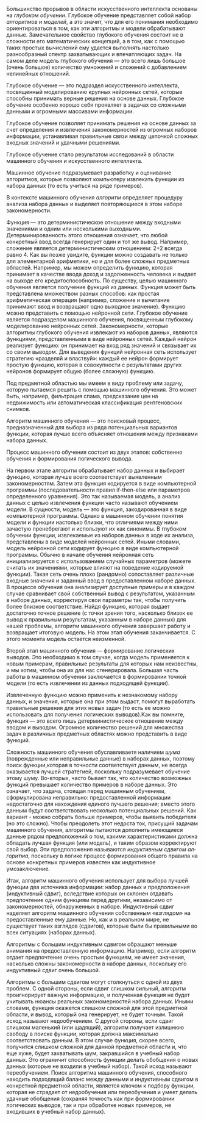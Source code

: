 Большинство прорывов в области искусственного интеллекта основаны на *глубоком обуче­нии*.
Глубокое обучение представляет собой набор *алгоритмов* и *моделей*, а это значит, что для его понимания необходимо ориентироваться в том, как эти алгоритмы и модели обрабатывают данные. 
Замечательное свойство глубокого обучения состоит не в сложности его математических концепций, а в том, как с помощью таких простых вычис­лений ему удается выполнять настолько разнообразный спектр захватываю­щих и впечатляющих задач.  На самом
деле модель глубокого обучения — это всего лишь большое (очень большое) количество умножений и сложений с добавлением нелинейных отношений.

Глубокое обучение — это подраздел искусственного интеллекта, посвящен­ный моделированию крупных нейронных сетей, которые способны прини­мать верные решения на основе данных.  Глубокое обучение особенно хорошо себя проявляет в задачах со сложными данными и огромными массивами информации.

Глубокое обучение позволяет принимать решения на основе данных за счет определения и извлечения закономерностей из огромных наборов информации, устанавливая правильные связи между цепочкой сложных входных значений и удачными решениями.

Глубокое обучение стало результатом исследований в области машинного об­учения и искусственного интеллекта. 

Машинное обучение подразумевает разработку и оценивание алгоритмов, которые позволяют компьютеру извлекать функции из набора данных (то есть учиться на ряде примеров). 

В контексте машинного обучения *алгоритм* определяет процедуру анализа набора данных и выделяет повторяющиеся в этом наборе закономер­ности.

Функция — это детерминистическое отношение между входными значе­ниями и одним или несколькими выходными. Детерминированность этого отношения означает, что любой конкретный ввод всегда генерирует один и тот же вывод. Например, сложение является детерминистическим отноше­нием: 2+2 всегда равно 4. Как вы позже увидите, функции можно создавать не только для элементарной арифметики, но и для более сложных предмет­ных областей. Например, мы можем определить функцию, которая принимает в качестве ввода доход и задолженность человека и выдает на выходе его кредитоспособность. По существу, целью машинного обуче­ния является получение функций из данных. Функция может быть представлена множеством разных способов: как простая арифметическая операция (напри­мер, сложение и вычитание принимают ввод и возвращают одно выходное зна­чение). Функцию можно представить с помощью нейронной сети. Глубокое об­учение является подразделом машинного обучения, посвященным глубокому моделированию нейронных сетей.  Закономерности, которые алгоритмы глу­бокого обучения извлекают из наборов данных, являются функциями, пред­ставленными в виде нейронных сетей. Каждый нейрон реализует функцию: он при­нимает на вход ряд значений и связывает их со своим выводом. Для выведения функций нейронная сеть использует стратегию «разде­ляй и властвуй»: каждый ее нейрон формирует простую функцию, которая в совокупности с результатами других нейронов формирует общую (более сложную) функцию. 

  Под предметной областью мы имеем в виду проблему или задачу, которую пыта­емся решить с помощью машинного обучения. Это может быть, например, филь­трация спама, предсказание цен на недвижимость или автоматическая классифи­кация рентгеновских снимков.

  Алгоритм машинного обучения — это поисковый процесс, предназначенный для выбора из ряда потенциальных вариантов функции, которая лучше всего объясняет отношения между признаками набора данных.

Процесс машинного обучения состоит из двух этапов: собственно обуче­ния и формирования логического вывода. 

На первом этапе алгоритм обра­батывает набор данных и выбирает функцию, которая лучше всего соответ­ствует выявленным закономерностям. Затем эта функция кодируется в виде компьютерной программы (последовательности правил if-then-else или па­раметров определенного уравнения). Это так называемая модель, а анализ данных с целью извлечения функции часто называют обучением модели. В сущности, модель — это функция, закодированная в виде компьютер­ной программы. Однако в машинном обучении понятия модели и функции настолько близки, что отличиями между ними зачастую пренебрегают и ис­пользуют их как синонимы.
В глубоком обучении функции, извлекаемые из наборов данных в ходе их анализа, представлены в виде моделей нейронных сетей. Иными словами, модель нейронной сети кодирует функцию в виде компьютерной программы. Обычно в начале обучения нейронная сеть инициализируется с использова­нием случайных параметров (можете считать их значениями, которые влияют на поведение ко­дируемой функции). Такая сеть очень плохо (рандомно) сопоставляет различные входные значения и заданный ввод в предоставленном наборе данных. В процессе об­учения она анализирует доступные примеры и в каждом случае сравнивает свой собственный вывод с результатом, указанным в наборе данных, корректируя свои параметры так, чтобы получить более близкое соответствие. Найдя функцию, которая выдает достаточно точное решение (с точки зрения того, на­сколько близок ее вывод к правильным результатам, указанным в наборе дан­ных) для нашей проблемы, алгоритм машинного обучения завершает работу и возвращает итоговую модель. На этом этап обучения заканчивается. С этого момента модель остается неизменной.

Второй этап машинного обучения — формирование логических выводов.  Это необходимо в том слу­чае, когда модель применяется к новым примерам, правильные результаты для которых нам неизвестны, и мы хотим, чтобы она их для нас сгенериро­вала. Большая часть работы в машинном обучении заключается в формирова­нии точной модели (то есть извлечении из данных подходящей функции).

Извлеченную функцию можно применить к незнакомому набору данных, и значения, которые она при этом выдаст, помогут выработать правильные решения для этих новых задач (то есть ее можно использовать для получения логических выводов).Как вы
помните, функция — это всего лишь детерминистическое отношение между вводом и выводом. Огромное количество решений для множества задач в различных предметных областях можно представить в виде функций.

Cложность машинного обучения обуславливаетя наличием *шума* (поврежденные или неправильные данные) в наборах данных, поэтому поиск функции,которая в точности соответствует данным, не всегда оказывается лучшей стратегией, поскольку подразумевает обучение этому шуму. Во-вторых, ча­сто бывает так, что количество возможных функций превышает количество примеров в наборе данных. Это означает, что задача, стоящая перед машин­ным обучением, сформулирована неправильно: предоставленной информации недостаточно для нахождения единого лучшего решения; вместо этого данным будут соответствовать несколько потенциальных решений. Как вариант - можно собрать больше примеров, чтобы выявить победителя (но это сложно). Чтобы преодолеть этот недоста­
ток, присущий задачам машинного обучения, алгоритмы пытаются дополнить имеющиеся данные рядом предположений о том, какими характеристиками должна обладать лучшая функция (или модель), и таким образом корректи­руют свой выбор. Эти предположения называются *индуктивным сдвигом ал­горитма*, поскольку в логике процесс формирования общего правила на основе конкретных примеров известен как индуктивное умозаключение.

Итак, алгоритм машинного обучения использует для выбора лучшей функции два источника информации: набор данных и предположения (ин­дуктивный сдвиг), вследствие которых он склонен отдавать предпочтение од­ним функциям перед другими, независимо от закономерностей, обнаружен­ных в наборе. Индуктивный сдвиг наделяет алгоритм машинного обучения собственным «взглядом» на предоставленные ему данные. Но, как и в реаль­ном мире, не существует таких взглядов (сдвигов), которые были бы пра­вильными во всех ситуациях (наборах данных).

Алгоритмы с большим индуктивным сдвигом обращают меньше внимания на предостав­ленную информацию. Например, если алгоритм отдает предпочтение очень простым функциям, не имеет значения, насколько сложны закономерности в наборе данных, поскольку его индуктивный сдвиг очень большой.

Алгоритмы с большим сдвигом могут столкнуться с одной из двух проблем. С одной стороны, если сдвиг слишком сильный, алгоритм проигнорирует важ­ную информацию, и полученная функция не будет учитывать нюансы реаль­ных закономерностей набора данных. Иными словами, функция окажется слишком сложной для этой предметной области, и вывод, который она генери­рует, не будет точным. Такой исход называют недообучением. С другой стороны, если сдвиг слишком маленький (или щадящий), алгоритм получает излишнюю свободу в поиске функции, которая должна максимально соответствовать дан­ным.  В этом случае функция, скорее всего, получится слишком сложной для данной предметной области и, что еще хуже, будет захватывать шум, закрав­шийся в учебный набор данных. Это ограничит способность функции делать обобщения о новых данных (которые не входили в учебный набор). Такой ис­ход называют переобучением. Поиск алгоритма машинного обучения, способ­ного находить подходящий баланс между данными и индуктивным сдвигом в конкретной предметной области, является ключом к подбору функции, кото­рая не страдает от недообучения или переобучения и умеет делать удачные об­общения (сохраняя точность как при формировании логических выводов, так и при обработке новых примеров, не входивших в учебный набор данных).


